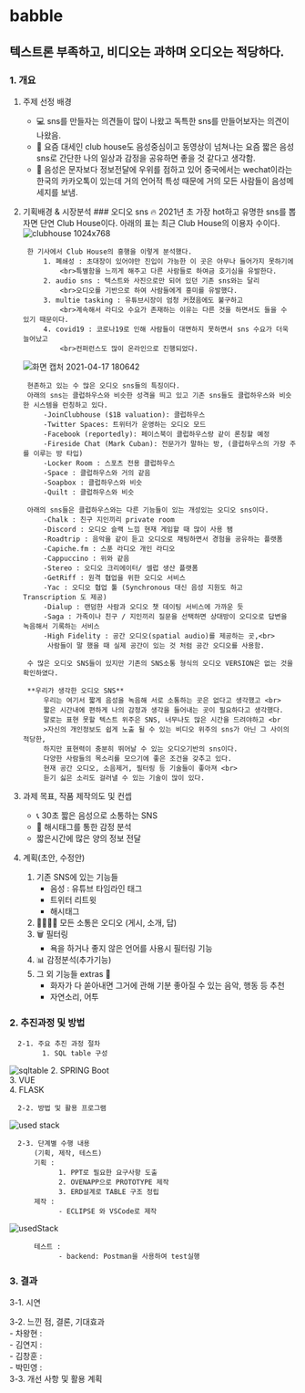 # babble
## 텍스트론 부족하고, 비디오는 과하며 오디오는 적당하다.
### 1. 개요
1. 주제 선정 배경
    - :computer:	sns를 만들자는 의견들이 많이 나왔고 독특한 sns를 만들어보자는 의견이 나왔음.
    - :loudspeaker:	요즘 대세인 club house도 음성중심이고 동영상이 넘쳐나는 요즘 짧은 음성sns로 간단한 나의 일상과 감정을 공유하면 좋을 것 같다고 생각함.
    - :microphone:	음성은 문자보다 정보전달에 우위를 점하고 있어 중국에서는 wechat이라는 한국의 카카오톡이 있는데 거의 언어적 특성 때문에 거의 모든 사람들이 음성메세지를 보냄.<br>
2. 기획배경 & 시장분석
        ### 오디오 sns 
       :fire: 2021년 초 가장 hot하고 유명한 sns를 뽑자면 단연  Club House이다.
       아래의 표는 최근  Club House의 이용자 수이다.
![clubhouse 1024x768](https://user-images.githubusercontent.com/74331913/115107515-453dd600-9fa6-11eb-9469-a91cd6e8bb0f.jpg)
      
        한 기사에서 Club House의 흥행을 이렇게 분석했다. 
            1. 폐쇄성 : 초대장이 있어야만 진입이 가능한 이 곳은 아무나 들어가지 못하기에 
                <br>특별함을 느끼게 해주고 다른 사람들로 하여금 호기심을 유발한다.
            2. audio sns : 텍스트와 사진으로만 되어 있던 기존 sns와는 달리 
                <br>오디오를 기반으로 하여 사람들에게 흥미를 유발했다.
            3. multie tasking : 유튜브시장이 엄청 커졌음에도 불구하고 
                <br>계속해서 라디오 수요가 존재하는 이유는 다른 것을 하면서도 들을 수 있기 때문이다. 
            4. covid19 : 코로나19로 인해 사람들이 대면하지 못하면서 sns 수요가 더욱 늘어났고 
                <br>컨퍼런스도 많이 온라인으로 진행되었다.
   ![화면 캡처 2021-04-17 180642](https://user-images.githubusercontent.com/74331913/115141530-d4ff8500-a077-11eb-88fc-990a7ae2fb9a.png) 
   
        현존하고 있는 수 많은 오디오 sns들의 특징이다.
        아래의 sns는 클럽하우스와 비슷한 성격을 띄고 있고 기존 sns들도 클럽하우스와 비슷한 시스템을 런칭하고 있다.
            -JoinClubhouse ($1B valuation): 클럽하우스
            -Twitter Spaces: 트위터가 운영하는 오디오 모드
            -Facebook (reportedly): 페이스북이 클럽하우스랑 같이 론칭할 예정
            -Fireside Chat (Mark Cuban): 전문가가 말하는 방, (클럽하우스의 가장 주를 이루는 방 타입)
            -Locker Room : 스포츠 전용 클럽하우스
            -Space : 클럽하우스와 거의 같음
            -Soapbox : 클럽하우스와 비슷
            -Quilt : 클럽하우스와 비슷
        
        아래의 sns들은 클럽하우스와는 다른 기능들이 있는 개성있는 오디오 sns이다.
            -Chalk : 친구 지인끼리 private room
            -Discord : 오디오 슬랙 느낌 현재 게임할 때 많이 사용 됌
            -Roadtrip : 음악을 같이 듣고 오디오로 채팅하면서 경험을 공유하는 플랫폼 
            -Capiche.fm : 스푼 라디오 개인 라디오
            -Cappuccino : 위와 같음
            -Stereo : 오디오 크리에이터/ 셀럽 생산 플랫폼
            -GetRiff : 원격 협업을 위한 오디오 서비스
            -Yac : 오디오 협업 툴 (Synchronous 대신 음성 지원도 하고 Transcription 도 제공)
            -Dialup : 랜덤한 사람과 오디오 챗 데이팅 서비스에 가까운 듯
            -Saga : 가족이나 친구 / 지인끼리 질문을 선택하면 상대방이 오디오로 답변을 녹음해서 기록하는 서비스
            -High Fidelity : 공간 오디오(spatial audio)를 제공하는 곳,<br> 
             사람들이 말 했을 때 실제 공간이 있는 것 처럼 공간 오디오를 사용함.
       
        수 많은 오디오 SNS들이 있지만 기존의 SNS소통 형식의 오디오 VERSION은 없는 것을 확인하였다.

        **우리가 생각한 오디오 SNS**
            우리는 여기서 짧게 음성을 녹음해 서로 소통하는 곳은 없다고 생각했고 <br>
            짧은 시간내에 편하게 나의 감정과 생각을 들어내는 곳이 필요하다고 생각했다.
            말로는 표현 못할 텍스트 위주은 SNS, 너무나도 많은 시간을 드려야하고 <br
            >자신의 개인정보도 쉽게 노출 될 수 있는 비디오 위주의 sns가 아닌 그 사이의 적당한, 
            하지만 표현력이 충분히 뛰어날 수 있는 오디오기반의 sns이다.
            다양한 사람들의 목소리를 모으기에 좋은 조건을 갖추고 있다. 
            현재 공간 오디오, 소음제거, 필터링 등 기술들이 좋아져 <br>
            듣기 싫은 소리도 걸러낼 수 있는 기술이 많이 있다.
        
        
3. 과제 목표, 작품 제작의도 및 컨셉
    - :telephone_receiver:	 30초 짧은 음성으로 소통하는 SNS 
    - :memo: 해시태그를 통한 감정 분석
    - 짧은시간에 많은 양의 정보 전달
4. 계획(초안, 수정안)
    1. 기존 SNS에 있는 기능들
         - 음성 : 유튜브 타임라인 태그
         - 트위터 리트윗
         - 해시태그         
    2. :family_man_woman_boy_boy:	 모든 소통은 오디오 (게시, 소개, 답) 
    3. :wastebasket:	필터링
         - 욕을 하거나 좋지 않은 언어를 사용시 필터링 기능
    4. :bar_chart: 감정분석(추가기능)
    5. 그 외 기능들 extras :construction:
         - 화자가 다 쏟아내면 그거에 관해 기분 좋아질 수 있는 음악, 행동 등 추천
         - 자연소리, 어투
    
  ### 2. 추진과정 및 방법
    
      2-1. 주요 추진 과정 절차      
            1. SQL table 구성
   ![sqltable](https://user-images.githubusercontent.com/74331913/114953383-3b777e00-9e93-11eb-9bfc-1123a83b8eed.png)
            2. SPRING Boot<br>
            3. VUE<br>
            4. FLASK<br>
            
      
      
      
      2-2. 방법 및 활용 프로그램
![used stack](https://user-images.githubusercontent.com/74331913/114956385-bcd20f00-9e99-11eb-9825-5c15d424ca3e.png)

      
        
      2-3. 단계별 수행 내용
          (기획, 제작, 테스트)
          기획 : 
                1. PPT로 필요한 요구사항 도출
                2. OVENAPP으로 PROTOTYPE 제작
                3. ERD설계로 TABLE 구조 정립         
          제작 : 
                - ECLIPSE 와 VSCode로 제작
![usedStack](https://user-images.githubusercontent.com/74331913/114958640-63201380-9e9e-11eb-847d-423690d0b5fc.png)
                
          테스트 : 
                - backend: Postman을 사용하여 test실행
         
          
   
  
### 3. 결과 	
   3-1. 시연
        
   3-2. 느낀 점, 결론, 기대효과<br>
       - 차왕현 :<br>
       - 김연지 :<br>
       - 김창훈 :<br>
       - 박민영 :<br>
   3-3. 개선 사항 및 활용 계획<br>
